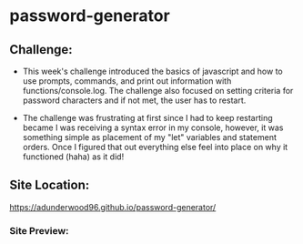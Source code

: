 # password-generator

## Challenge:
- This week's challenge introduced the basics of javascript and how to use prompts, commands, and print out information with functions/console.log. The challenge also focused on setting criteria for password characters and if not met, the user has to restart. 

- The challenge was frustrating at first since I had to keep restarting became I was receiving a syntax error in my console, however, it was something simple as placement of my "let" variables and statement orders. Once I figured that out everything else feel into place on why it functioned (haha) as it did!

## Site Location:
https://adunderwood96.github.io/password-generator/

### Site Preview: